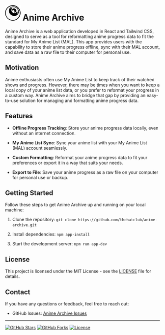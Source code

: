 # <img src="./client/public/logo.png" alt="drawing" width="50" /> Anime Archive

Anime Archive is a web application developed in React and Tailwind CSS, designed to serve as a tool for reformatting anime progress data to fit the standard for My Anime List (MAL). This app provides users with the capability to store their anime progress offline, sync with their MAL account, and save data as a raw file to their computer for personal use.

## Motivation

Anime enthusiasts often use My Anime List to keep track of their watched shows and progress. However, there may be times when you want to keep a local copy of your anime list data, or you prefer to reformat your progress in a custom way. Anime Archive aims to bridge that gap by providing an easy-to-use solution for managing and formatting anime progress data.

## Features

- **Offline Progress Tracking**: Store your anime progress data locally, even without an internet connection.

- **My Anime List Sync**: Sync your anime list with your My Anime List (MAL) account seamlessly.

- **Custom Formatting**: Reformat your anime progress data to fit your preferences or export it in a way that suits your needs.

- **Export to File**: Save your anime progress as a raw file on your computer for personal use or backup.

## Getting Started

Follow these steps to get Anime Archive up and running on your local machine:

1. Clone the repository: `git clone https://github.com/thehatclub/anime-archive.git`

2. Install dependencies: `npm app-install`

3. Start the development server: `npm run app-dev`

## License

This project is licensed under the MIT License - see the [LICENSE](./LICENSE) file for details.

## Contact

If you have any questions or feedback, feel free to reach out:

- GitHub Issues: [Anime Archive Issues](https://github.com/thehatclub/anime-archive/issues)

---

[![GitHub Stars](https://img.shields.io/github/stars/thehatclub/anime-archive.svg)](https://github.com/thehatclub/anime-archive/stargazers)
[![GitHub Forks](https://img.shields.io/github/forks/thehatclub/anime-archive.svg)](https://github.com/thehatclub/anime-archive/network)
[![License](https://img.shields.io/badge/license-MIT-blue.svg)](./LICENSE)
